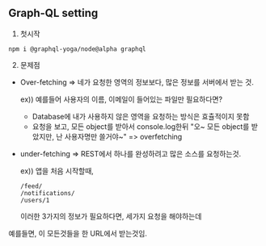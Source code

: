 ## Graph-QL setting

1. 첫시작

```
npm i @graphql-yoga/node@alpha graphql
```

2. 문제점

- Over-fetching => 네가 요청한 영역의 정보보다, 많은 정보를 서버에서 받는 것.

  ex)) 예를들어 사용자의 이름, 이메일이 들어있는 파일만 필요하다면?

  - Database에 내가 사용하지 않은 영역을
    요청하는 방식은 효츌적이지 못함
  - 요청을 보고, 모든 object를 받아서 console.log한뒤 "오~ 모든 object를 받았지만, 난 사용자명만 쓸거야~" => overfetching

- under-fetching => REST에서 하나를 완성하려고 많은 소스를 요청하는것.

  ex)) 앱을 처음 시작할때,

  ```
  /feed/
  /notifications/
  /users/1
  ```

  이러한 3가지의 정보가 필요하다면,
  세가지 요청을 해야하는데

예를들면, 이 모든것들을 한 URL에서 받는것임.
